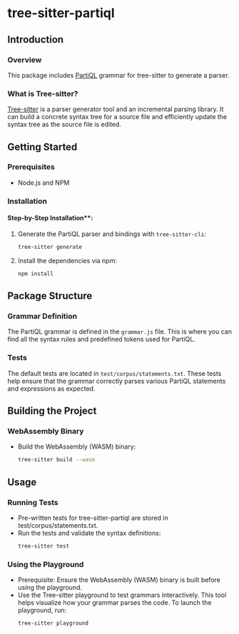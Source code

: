 # tree-sitter-partiql

## Introduction

### Overview
This package includes [PartiQL](https://partiql.org/) grammar for tree-sitter to generate a parser.
### What is Tree-sitter?
[Tree-sitter](https://tree-sitter.github.io/tree-sitter/) is a parser generator tool and an incremental parsing library. It can build a concrete syntax tree for a source file and efficiently update the syntax tree as the source file is edited. 

## Getting Started
### Prerequisites
- Node.js and NPM

### Installation
#### Step-by-Step Installation**:
1. Generate the PartiQL parser and bindings with `tree-sitter-cli`:
    ```bash
    tree-sitter generate
    ```

2. Install the dependencies via npm:
    ```bash
    npm install
    ```

## Package Structure
### Grammar Definition
  The PartiQL grammar is defined in the `grammar.js` file. This is where you can find all the syntax rules and predefined tokens used for PartiQL.
### Tests
  The default tests are located in `test/corpus/statements.txt`. These tests help ensure that the grammar correctly parses various PartiQL statements and expressions as expected.

## Building the Project
### WebAssembly Binary
- Build the WebAssembly (WASM) binary:
  ```bash
  tree-sitter build --wasm
  ```

## Usage
### Running Tests
- Pre-written tests for tree-sitter-partiql are stored in test/corpus/statements.txt.
- Run the tests and validate the syntax definitions:
  ```bash
  tree-sitter test
  ```
### Using the Playground
- Prerequisite: Ensure the WebAssembly (WASM) binary is built before using the playground. 
- Use the Tree-sitter playground to test grammars interactively. This tool helps visualize how your grammar parses the code. To launch the playground, run:
    ```bash
    tree-sitter playground
    ```



